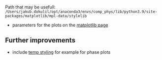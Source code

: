 Path that may be usefull:
`/Users/jakub.dokulil/opt/anaconda3/envs/comp_phys/lib/python3.9/site-packages/matplotlib/mpl-data/stylelib`

- parameters for the plots on the [matplotlib page](https://matplotlib.org/stable/tutorials/introductory/customizing.html#the-default-matplotlibrc-file)

## Further improvements
- include [temp styling](https://matplotlib.org/stable/tutorials/introductory/customizing.html#temporary-styling) for example for phase plots